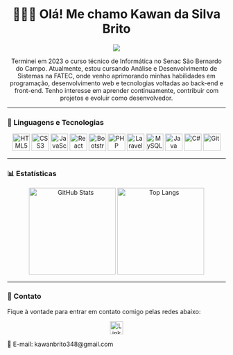 <h1 align="center"> 👨🏽‍💻 Olá! Me chamo Kawan da Silva Brito</h1>

<p align="center">
  <img src="https://img.shields.io/badge/Desenvolvedor-blueviolet" />
</p>

<p align="center">
  Terminei em 2023 o curso técnico de Informática no Senac São Bernardo do Campo. Atualmente, estou cursando Análise e Desenvolvimento de Sistemas na FATEC, onde venho aprimorando minhas habilidades em programação, desenvolvimento web e tecnologias voltadas ao back-end e front-end. Tenho interesse em aprender continuamente, contribuir com projetos e evoluir como desenvolvedor.
</p>

---

### 🧠 Linguagens e Tecnologias

<p align="center">
  <img src="https://cdn.jsdelivr.net/gh/devicons/devicon/icons/html5/html5-original.svg" height="40" alt="HTML5" title="HTML5" />
  <img src="https://cdn.jsdelivr.net/gh/devicons/devicon/icons/css3/css3-original.svg" height="40" alt="CSS3" title="CSS3" />
  <img src="https://cdn.jsdelivr.net/gh/devicons/devicon/icons/javascript/javascript-original.svg" height="40" alt="JavaScript" title="JavaScript" />
  <img src="https://cdn.jsdelivr.net/gh/devicons/devicon/icons/react/react-original.svg" height="40" alt="React" title="React" />
  <img src="https://cdn.jsdelivr.net/gh/devicons/devicon/icons/bootstrap/bootstrap-original.svg" height="40" alt="Bootstrap" title="Bootstrap" />
  <img src="https://cdn.jsdelivr.net/gh/devicons/devicon/icons/php/php-original.svg" height="40" alt="PHP" title="PHP" />
  <img src="https://cdn.jsdelivr.net/gh/devicons/devicon/icons/laravel/laravel-original.svg" height="40" alt="Laravel" title="Laravel" />
  <img src="https://cdn.jsdelivr.net/gh/devicons/devicon/icons/mysql/mysql-original.svg" height="40" alt="MySQL" title="MySQL" />
  <img src="https://cdn.jsdelivr.net/gh/devicons/devicon/icons/java/java-original.svg" height="40" alt="Java" title="Java" />
  <img src="https://cdn.jsdelivr.net/gh/devicons/devicon/icons/csharp/csharp-original.svg" height="40" alt="C#" title="C#" />
  <img src="https://cdn.jsdelivr.net/gh/devicons/devicon/icons/git/git-original.svg" height="40" alt="Git" title="Git" />
</p>


---

### 📊 Estatísticas

<p align="center">
  <img 
    alt="GitHub Stats" 
    height="200" 
    src="https://github-readme-stats.vercel.app/api?username=KawanBto&show_icons=true&theme=tokyonight&include_all_commits=true&locale=pt-br" 
  />
  <img 
    alt="Top Langs" 
    height="200" 
    src="https://github-readme-stats.vercel.app/api/top-langs/?username=KawanBto&theme=tokyonight&layout=compact&custom_title=Tecnologias&langs_count=9" 
  />
</p>

---

### 📎 Contato

Fique à vontade para entrar em contato comigo pelas redes abaixo:

<p align="center"> <a href="https://www.linkedin.com/in/kawan-da-silva-brito-489146182/" target="_blank"> <img src="https://raw.githubusercontent.com/rahuldkjain/github-profile-readme-generator/master/src/images/icons/Social/linked-in-alt.svg" height="30" alt="LinkedIn" title="LinkedIn - Kawan da Silva Brito" /> </a> </p>
📧 E-mail: kawanbrito348@gmail.com

